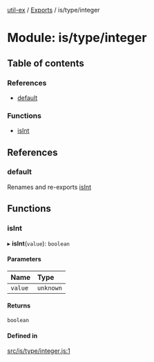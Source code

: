 [util-ex](../README.md) / [Exports](../modules.md) / is/type/integer

# Module: is/type/integer

## Table of contents

### References

- [default](is_type_integer.md#default)

### Functions

- [isInt](is_type_integer.md#isint)

## References

### default

Renames and re-exports [isInt](is_type_integer.md#isint)

## Functions

### isInt

▸ **isInt**(`value`): `boolean`

#### Parameters

| Name | Type |
| :------ | :------ |
| `value` | `unknown` |

#### Returns

`boolean`

#### Defined in

[src/is/type/integer.js:1](https://github.com/snowyu/util-ex.js/blob/c071696/src/is/type/integer.js#L1)
